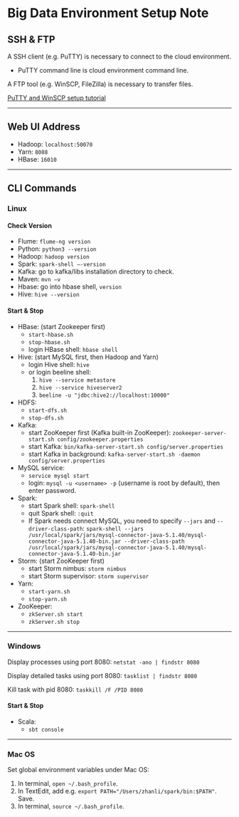 # Big Data Environment Setup Note

## SSH & FTP

A SSH client (e.g. PuTTY) is necessary to connect to the cloud environment.

- PuTTY command line is cloud environment command line.   

A FTP tool (e.g. WinSCP, FileZilla) is necessary to transfer files.

[PuTTY and WinSCP setup tutorial](https://courses.cognitiveclass.ai/asset-v1:BigDataUniversity+BD0111EN+2016+type@asset+block/01_Lab_Setup_4.0.0_Cloud_.pdf)

---

## Web UI Address

- Hadoop: `localhost:50070` 
- Yarn: `8088` 
- HBase: `16010` 

---

## CLI Commands

### Linux

#### Check Version

- Flume: `flume-ng version` 
- Python: `python3 --version` 
- Hadoop: `hadoop version`  
- Spark: `spark-shell –-version` 
- Kafka: go to kafka/libs installation directory to check. 
- Maven: `mvn –v` 
- Hbase: go into hbase shell, `version` 
- Hive: `hive --version`

#### Start & Stop

- HBase: (start Zookeeper first)
  - `start-hbase.sh`
  - `stop-hbase.sh`
  - login HBase shell: `hbase shell`
- Hive: (start MySQL first, then Hadoop and Yarn)
  - login Hive shell: `hive`
  - or login beeline shell: 
      1. `hive --service metastore`
      2. `hive --service hiveserver2`
      3. `beeline -u "jdbc:hive2://localhost:10000"`
- HDFS: 
  - `start-dfs.sh`
  - `stop-dfs.sh`
- Kafka: 
  - start ZooKeeper first (Kafka built-in ZooKeeper): `zookeeper-server-start.sh config/zookeeper.properties`
  - start Kafka: `bin/kafka-server-start.sh config/server.properties`
  - start Kafka in background: `kafka-server-start.sh -daemon config/server.properties`
- MySQL service: 
  - `service mysql start`
  - login: `mysql -u <username> -p` (username is root by default), then enter password.
- Spark: 
  - start Spark shell: `spark-shell`
  - quit Spark shell: `:quit`
  - If Spark needs connect MySQL, you need to specify `--jars` and `--driver-class-path`: `spark-shell --jars /usr/local/spark/jars/mysql-connector-java-5.1.40/mysql-connector-java-5.1.40-bin.jar --driver-class-path /usr/local/spark/jars/mysql-connector-java-5.1.40/mysql-connector-java-5.1.40-bin.jar`
- Storm: (start ZooKeeper first)
  - start Storm nimbus: `storm nimbus`
  - start Storm supervisor: `storm supervisor`
- Yarn:
  - `start-yarn.sh`
  - `stop-yarn.sh`
- ZooKeeper: 
  - `zkServer.sh start`
  - `zkServer.sh stop`

---

### Windows

Display processes using port 8080: `netstat -ano | findstr 8080`

Display detailed tasks using port 8080: `tasklist | findstr 8080`

Kill task with pid 8080: `taskkill /F /PID 8080`

#### Start & Stop

- Scala: 
  - `sbt console`

---

### Mac OS

Set global environment variables under Mac OS: 

1. In terminal, `open ~/.bash_profile`.  
2. In TextEdit, add e.g. `export PATH="/Users/zhanli/spark/bin:$PATH"`. Save.  
3. In terminal, `source ~/.bash_profile`. 